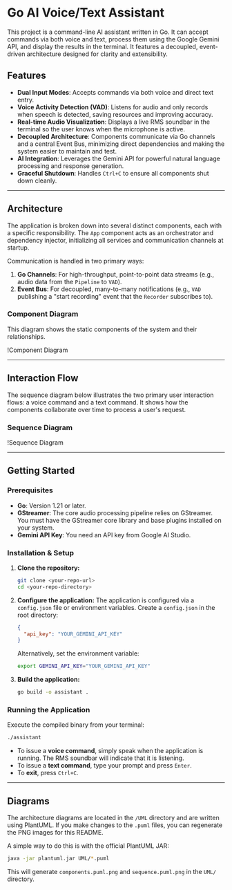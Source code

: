 # Go AI Voice/Text Assistant

This project is a command-line AI assistant written in Go. It can accept commands via both voice and text, process them using the Google Gemini API, and display the results in the terminal. It features a decoupled, event-driven architecture designed for clarity and extensibility.

## Features

- **Dual Input Modes**: Accepts commands via both voice and direct text entry.
- **Voice Activity Detection (VAD)**: Listens for audio and only records when speech is detected, saving resources and improving accuracy.
- **Real-time Audio Visualization**: Displays a live RMS soundbar in the terminal so the user knows when the microphone is active.
- **Decoupled Architecture**: Components communicate via Go channels and a central Event Bus, minimizing direct dependencies and making the system easier to maintain and test.
- **AI Integration**: Leverages the Gemini API for powerful natural language processing and response generation.
- **Graceful Shutdown**: Handles `Ctrl+C` to ensure all components shut down cleanly.

---

## Architecture

The application is broken down into several distinct components, each with a specific responsibility. The `App` component acts as an orchestrator and dependency injector, initializing all services and communication channels at startup.

Communication is handled in two primary ways:
1.  **Go Channels**: For high-throughput, point-to-point data streams (e.g., audio data from the `Pipeline` to `VAD`).
2.  **Event Bus**: For decoupled, many-to-many notifications (e.g., `VAD` publishing a "start recording" event that the `Recorder` subscribes to).

### Component Diagram

This diagram shows the static components of the system and their relationships.

!Component Diagram

---

## Interaction Flow

The sequence diagram below illustrates the two primary user interaction flows: a voice command and a text command. It shows how the components collaborate over time to process a user's request.

### Sequence Diagram

!Sequence Diagram

---

## Getting Started

### Prerequisites

- **Go**: Version 1.21 or later.
- **GStreamer**: The core audio processing pipeline relies on GStreamer. You must have the GStreamer core library and base plugins installed on your system.
- **Gemini API Key**: You need an API key from Google AI Studio.

### Installation & Setup

1.  **Clone the repository:**
    ```sh
    git clone <your-repo-url>
    cd <your-repo-directory>
    ```

2.  **Configure the application:**
    The application is configured via a `config.json` file or environment variables. Create a `config.json` in the root directory:
    ```json
    {
      "api_key": "YOUR_GEMINI_API_KEY"
    }
    ```
    Alternatively, set the environment variable:
    ```sh
    export GEMINI_API_KEY="YOUR_GEMINI_API_KEY"
    ```

3.  **Build the application:**
    ```sh
    go build -o assistant .
    ```

### Running the Application

Execute the compiled binary from your terminal:

```sh
./assistant
```

- To issue a **voice command**, simply speak when the application is running. The RMS soundbar will indicate that it is listening.
- To issue a **text command**, type your prompt and press `Enter`.
- To **exit**, press `Ctrl+C`.

---

## Diagrams

The architecture diagrams are located in the `/UML` directory and are written using PlantUML. If you make changes to the `.puml` files, you can regenerate the PNG images for this README.

A simple way to do this is with the official PlantUML JAR:

```sh
java -jar plantuml.jar UML/*.puml
```

This will generate `components.puml.png` and `sequence.puml.png` in the `UML/` directory.